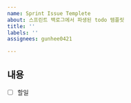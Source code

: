 ```yaml
---
name: Sprint Issue Templete
about: 스프린트 백로그에서 파생된 todo 템플릿
title: ''
labels: ''
assignees: gunhee0421

---
```


## 내용

- [ ] 할일
